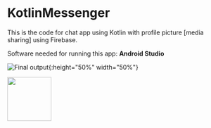 # KotlinMessenger

This is the code for chat app using Kotlin with profile picture [media sharing] using Firebase.

Software needed for running this app: **Android Studio**


![Final output](https://github.com/skampala1/KotlinMessengerProfilePic/blob/master/Screen%20Shot%202020-01-19%20at%2012.45.42%20PM.jpg){:height="50%" width="50%"}

<img src="https://github.com/skampala1/KotlinMessengerProfilePic/blob/master/Screen%20Shot%202020-01-19%20at%2012.45.42%20PM.jpg" width="100" height="100">
